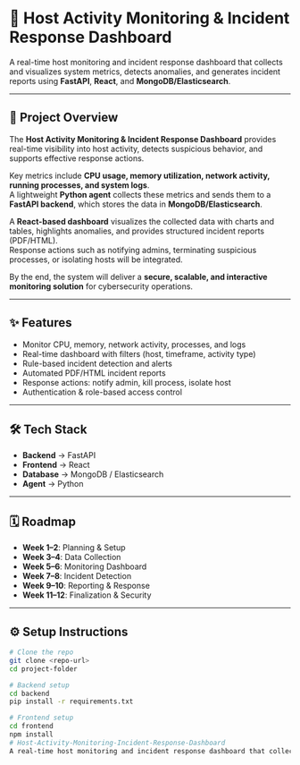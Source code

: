 # 🔐 Host Activity Monitoring & Incident Response Dashboard

A real-time host monitoring and incident response dashboard that collects and visualizes system metrics, detects anomalies, and generates incident reports using **FastAPI**, **React**, and **MongoDB/Elasticsearch**.

---

## 📖 Project Overview
The **Host Activity Monitoring & Incident Response Dashboard** provides real-time visibility into host activity, detects suspicious behavior, and supports effective response actions.  

Key metrics include **CPU usage, memory utilization, network activity, running processes, and system logs**.  
A lightweight **Python agent** collects these metrics and sends them to a **FastAPI backend**, which stores the data in **MongoDB/Elasticsearch**.  

A **React-based dashboard** visualizes the collected data with charts and tables, highlights anomalies, and provides structured incident reports (PDF/HTML).  
Response actions such as notifying admins, terminating suspicious processes, or isolating hosts will be integrated.  

By the end, the system will deliver a **secure, scalable, and interactive monitoring solution** for cybersecurity operations.  

---

## ✨ Features
- Monitor CPU, memory, network activity, processes, and logs  
- Real-time dashboard with filters (host, timeframe, activity type)  
- Rule-based incident detection and alerts  
- Automated PDF/HTML incident reports  
- Response actions: notify admin, kill process, isolate host  
- Authentication & role-based access control  

---

## 🛠 Tech Stack
- **Backend** → FastAPI  
- **Frontend** → React  
- **Database** → MongoDB / Elasticsearch  
- **Agent** → Python  

---

## 🗓 Roadmap
- **Week 1–2**: Planning & Setup  
- **Week 3–4**: Data Collection  
- **Week 5–6**: Monitoring Dashboard  
- **Week 7–8**: Incident Detection  
- **Week 9–10**: Reporting & Response  
- **Week 11–12**: Finalization & Security  

---

## ⚙️ Setup Instructions
```bash
# Clone the repo
git clone <repo-url>
cd project-folder

# Backend setup
cd backend
pip install -r requirements.txt

# Frontend setup
cd frontend
npm install
# Host-Activity-Monitoring-Incident-Response-Dashboard
A real-time host monitoring and incident response dashboard that collects CPU, memory, network, process, and log data via agents, stores it in MongoDB/Elastic through FastAPI, and visualizes activity on a React UI with alerts, reports, and automated response actions.

